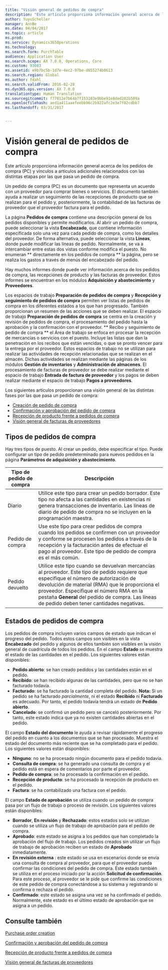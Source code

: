 ```yaml
---
title: "Visión general de pedidos de compra"
description: "Este artículo proporciona información general acerca de los pedidos de compra (PC) y vínculos a artículos adicionales relacionados con las distintas etapas por las que pasa un pedido de compra."
author: YuyuScheller
manager: AnnBe
ms.date: 04/04/2017
ms.topic: article
ms.prod: 
ms.service: Dynamics365Operations
ms.technology: 
ms.search.form: PurchTable
audience: Application User
ms.search.scope: AX 7.0.0, Operations, Core
ms.custom: 93083
ms.assetid: e9b7bc5b-1d7e-4ec2-97be-d655274b0613
ms.search.region: Global
ms.author: fdahl
ms.search.validFrom: 2016-02-28
ms.dyn365.ops.version: AX 7.0.0
translationtype: Human Translation
ms.sourcegitcommit: f77012e7b64b7f153103e9bbe91e8ded202b509a
ms.openlocfilehash: aed1a411aaefeebb96c2b922afc2e3e7f82cdbb7
ms.lasthandoff: 03/31/2017


---
```


# <a name="purchase-order-overview"></a>Visión general de pedidos de compra

Este artículo proporciona información general acerca de los pedidos de compra (PC) y vínculos a artículos adicionales relacionados con las distintas etapas por las que pasa un pedido de compra.

Un pedido de compra (PC) es un documento que representa un acuerdo con un proveedor para comprar bienes o servicios. El documento también ayuda a realizar un seguimiento de las recepciones de producto que se realizan para el pedido y, posteriormente, la contabilidad de las facturas de proveedor que el proveedor factura para el pedido.  

La página **Pedidos de compra** contiene una descripción general de los pedidos disponibles y permite modificarlos. Al abrir un pedido de compra, puede seleccionar la vista **Encabezado**, que contiene información especificada solo una vez para cada pedido de compra, como los detalles del proveedor. De forma alternativa, puede seleccionar la vista **Líneas**, donde puede modificar las líneas de pedido. Normalmente, se va a intercambiar entre estas dos vistas conforme modifica el puesto. No enumeran ** directamente en los pedidos de compra ** la página, pero se realiza los gastos a través de menús del encabezado del pedido.  

Hay muchos informes donde puede ver información acerca de los pedidos de compra, las recepciones de producto y las facturas de proveedor. Estos informes se encuentran en los módulos **Adquisición y abastecimiento** y **Proveedores**.  

Los espacios de trabajo **Preparación de pedidos de compra** y **Recepción y seguimiento de pedidos de compra** permiten ver listas de pedidos de compra en los diferentes estados a los que han progresado. También proporcionan un resumen de las acciones que se deben realizar. El espacio de trabajo **Preparación de pedidos de compra** se centra en la creación y revisión de pedidos de compra, el procesamiento del pedido hasta la aprobación y la confirmación con el proveedor. ** Recibo y seguimiento de pedido de compra ** el Área de trabajo se enfoca en procesar la recepción de mercancías o servicios con el puesto. Incluye las listas que dan la penetración en los recibos que están vencidas, o que se pronto vencer para la entrega por el proveedor. Estos espacios de trabajo no se utilizan para realizar las actividades de recepción relacionadas que se realizan en el almacén. Dichas actividades se realizan mediante las páginas de los módulos **Gestión de inventarios** y **Administración de almacenes**. El procesamiento de facturas de proveedor se debe realizar mediante el espacio de trabajo **Entrada de factura de proveedor** y los pagos se deben realizar mediante el espacio de trabajo **Pagos a proveedores**.  

Los siguientes artículos proporcionan una visión general de las distintas fases por las que pasa un pedido de compra:

-   [Creación de pedido de compra](purchase-order-creation.md)
-   [Confirmación y aprobación del pedido de compra](purchase-order-approval-confirmation.md)
-   [Recepción de producto frente a pedidos de compra](product-receipt-against-purchase-orders.md)
-   [Visión general de facturas de proveedores](/dynamics365/operations/financials/accounts-payable/vendor-invoices-overview)

## <a name="types-of-purchase-orders"></a>Tipos de pedidos de compra
Hay tres tipos de puesto. Al crear un pedido, debe especificar el tipo. Puede configurar un tipo de pedido predeterminado para nuevos pedidos en la página **Parámetros de adquisición y abastecimiento**.

| Tipo de pedido de compra        | Descripción                                                                                                                                                                                                                                                                           |
|----------------|---------------------------------------------------------------------------------------------------------------------------------------------------------------------------------------------------------------------------------------------------------------------------------------|
| Diario        | Utilice este tipo para crear un pedido borrador. Este tipo no afecta a las cantidades en existencias ni genera transacciones de inventario. Las líneas de diario de pedido de compra no se incluyen en la programación maestra.                                                                                                       |
| Pedido de compra | Use este tipo para crear pedidos de compra cuando los pedidos se confirmen con un proveedor y conforme se procesen los pedidos a través de la recepción y la facturación antes de efectuar el pago al proveedor. Este tipo de pedido de compra es el más común.                                                                          |
| Pedido devuelto | Utilice este tipo cuando se devuelvan mercancías al proveedor. Este tipo de pedido requiere que especifique el número de autorización de devolución de material (RMA) que le proporciona el proveedor. Especifique el número RMA en la pestaña **General** del pedido de compra. Las líneas de pedido deben tener cantidades negativas. |

## <a name="purchase-order-statuses"></a>Estados de pedidos de compra
Los pedidos de compra incluyen varios campos de estado que indican el progreso del pedido. Todos estos campos son visibles en la vista **Encabezado** del pedido y algunos de ellos también son visibles en la visión general de cuadrícula de todos los pedidos. En el campo **Estado** se muestra el estado de las cantidades en el pedido. Los siguientes valores están disponibles:

-   **Pedido abierto**: se han creado pedidos y las cantidades están en el pedido.
-   **Recibido**: se han recibido algunas de las cantidades, pero que no se han facturado todavía.
-   **Facturado**: se ha facturado la cantidad completa del pedido. **Nota:** Si un pedido se ha facturado *parcialmente*, ni el estado **Recibido** ni **Facturado** es adecuado. Por tanto, el pedido todavía tendrá un estado de **Pedido abierto**.
-   **Cancelado**: se confirmó un pedido pero se canceló posteriormente. Por tanto, este estado indica que ya no existen cantidades abiertas en el pedido.

El campo **Estado del documento** le ayuda a revisar rápidamente el progreso del pedido en cuanto a los documentos que se han procesado. Muestra el estado del documento más reciente que se ha completado para el pedido. Los siguientes valores están disponibles:

-   **Ninguno**: no se ha procesado ningún documento para el pedido todavía.
-   **Consulta de compra**: se ha generado una consulta de compra y el pedido está en espera de comentarios por parte el proveedor.
-   **Pedido de compra**: se ha procesado la confirmación en el pedido.
-   **Recepción de producto**: se ha procesado la recepción de producto en el pedido.
-   **Factura**: se ha contabilizado una factura con el pedido.

El campo **Estado de aprobación** se utiliza cuando un pedido de compra pasa por un flujo de trabajo o proceso de revisión. Los siguientes valores están disponibles:

-   **Borrador**, **En revisión** y **Rechazado**: estos estados solo se utilizan cuando se utiliza un flujo de trabajo de aprobación para el pedido de compra.
-   **Aprobado**: este estado se asigna a los pedidos que han completado la aprobación del flujo de trabajo. Los pedidos creados sin utilizar un flujo de trabajo de aprobación reciben un estado de **Aprobado** inmediatamente.
-   **En revisión externa** : este estado se usa en escenarios donde se envía una consulta de compra al proveedor, para que el proveedor pueda confirmar las condiciones del pedido de compra. Este estado también se utiliza en el proceso iniciado por la acción **Solicitud de confirmación**. Para este proceso, al proveedor se le pide que confirme las condiciones de este pedido de compra conectándose a su sistema y registrando si confirma o rechaza el pedido.
-   **Confirmado**: este estado se asigna una vez se ha confirmado el pedido. Normalmente, este estado es el último estado de aprobación que se asigna a un pedido.


<a name="see-also"></a>Consulte también
--------

[Purchase order creation](purchase-order-creation.md)

[Confirmación y aprobación del pedido de compra](purchase-order-approval-confirmation.md)

[Recepción de producto frente a pedidos de compra](product-receipt-against-purchase-orders.md)

[Visión general de facturas de proveedores](/dynamics365/operations/financials/accounts-payable/vendor-invoices-overview)


